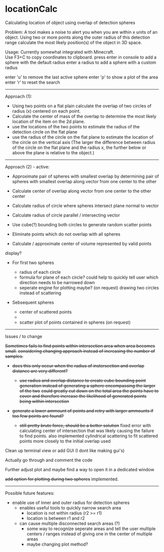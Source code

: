 # locationCalc
 Calculating location of object using overlap of detection spheres

Problem:
A tool makes a noise to alert you when you are within x units of an object.
Using two or more points along the outer radius of this detection range calculate the most likely position(s) of the object in 3D space.

Usage:
Currently somewhat integrated with Minecraft.  
Use F3+C to copy coordinates to clipboard.
press enter in console to add a sphere with the default radius
enter a radius to add a sphere with a custom radius

enter 'u' to remove the last active sphere
enter 'p' to show a plot of the area
enter 'r' to reset the search

___________________________________________________________________________________________________________________________________________________________________________________

Approach (1):
- Using two points on a flat plain calculate the overlap of two circles of radius (x) centered on each point.
- Calculate the center of mass of the overlap to determine the most likely location of the item on the 2d plane.
- use the locations of the two points to estimate the radius of the detection circle on the flat plane
- use the radius of the circle on the flat plane to estimate the location of the circle on the vertical axis
(The larger the difference between radius of the circle on the flat plane and the radius x, the further below or above the plane is relative to the object.)
___________________________________________________________________________________________________________________________________________________________________________________

Approach (2) - active:
- Approximate pair of spheres with smallest overlap by determining pair of spheres with smallest overlap along vector from one center to the other
- Calculate center of overlap along vector from one center to the other center
- Calculate radius of circle where spheres intersect plane normal to vector
- Calculate radius of circle parallel / intersecting vector

- Use cube(?) bounding both circles to generate random scatter points
- Eliminate points which do not overlap with all spheres
- Calculate / approximate center of volume represented by valid points

display?
- For first two spheres
    - radius of each circle
    - formula for plane of each circle?
       could help to quickly tell user which direction needs to be narrowed down
    - seperate engine for plotting maybe? (on request)
         drawing two circles instead of scattering

- Sebsequent spheres
    - center of scattered points
    - 
    - scatter plot of points contained in spheres (on request)

___________________________________________________________________________________________________________________________________________________________________________________

Issues / to change

~~Sometimes fails to find points within intersection area when area becomes small.~~
~~considering changing approach instead of increasing the number of samples.~~
 - ~~does this only occur when the radius of instersection and overlap distance are very different?~~
    - ~~use radius and overlap distance to create cube bounding point generation instead of generating a sphere encompassing the larger of the two~~
         ~~could greatly cut down on the total area the points have to cover and therefore increase the likelihood of generated points being within intersection~~

 - ~~generate a lower ammount of points and retry with larger ammounts if too few points are found?~~
    - ~~still pretty brute force, should be a better solution~~
fixed error with calculating center of intersection that was likely causing the failure to find points.
also implemented cylindrical scattering to fit scattered points more closely to the initial overlap used

Clean up terminal view or add GUI (I dont like making gui's)

Actually go through and comment the code

Further adjust plot and maybe find a way to open it in a dedicated window

~~add option for plotting during two spheres~~
implemented.


___________________________________________________________________________________________________________________________________________________________________________________

Possible future features:

 - enable use of inner and outer radius for detection spheres
    - enables useful tools to quickly narrow search area
        - location is not within radius (r2 >= r1)
        - location is between r1 and r2
    - can cause multiple disconnected search areas (?)
        - some way to recognize seperate areas and tell the user multiple centers / ranges instead of giving one in the center of multiple areas
        - maybe changing plot method?
    